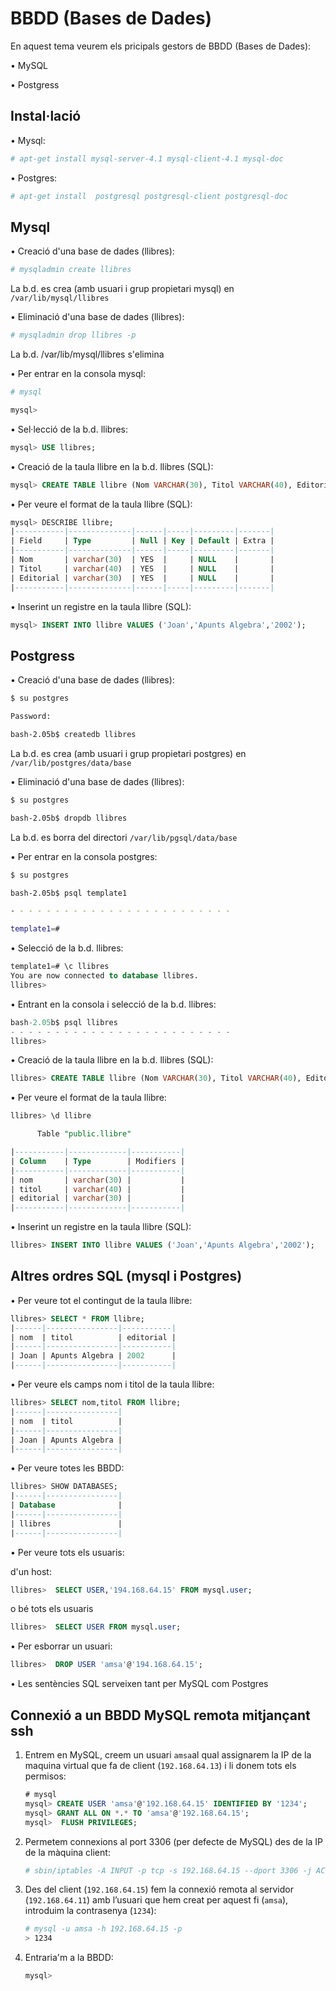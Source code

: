 # BBDD (Bases de Dades)

 En aquest tema veurem els pricipals gestors de BBDD (Bases de Dades):
 
• MySQL
 
• Postgress

## Instal·lació

• Mysql:

```bash
# apt-get install mysql-server-4.1 mysql-client-4.1 mysql-doc
```

• Postgres: 

```bash
# apt-get install  postgresql postgresql-client postgresql-doc
```

##  Mysql 

• Creació d'una base de dades (llibres):

```bash
# mysqladmin create llibres
```

La b.d. es crea (amb usuari i grup propietari mysql) en  `/var/lib/mysql/llibres`


• Eliminació d'una base de dades (llibres):

```bash
# mysqladmin drop llibres -p
```

La b.d. /var/lib/mysql/llibres s'elimina

• Per entrar en la consola mysql:

```bash
# mysql

mysql>
```

• Sel·lecció de la b.d. llibres:

```sql
mysql> USE llibres; 
```

• Creació de la taula llibre en la b.d. llibres (SQL):

```sql
mysql> CREATE TABLE llibre (Nom VARCHAR(30), Titol VARCHAR(40), Editorial VARCHAR(30));
```

• Per veure el format de la taula llibre (SQL):

```sql
mysql> DESCRIBE llibre; 
|-----------|--------------|------|-----|---------|-------|
| Field     | Type         | Null | Key | Default | Extra |
|-----------|--------------|------|-----|---------|-------|
| Nom       | varchar(30)  | YES  |     | NULL    |       |
| Titol     | varchar(40)  | YES  |     | NULL    |       |
| Editorial | varchar(30)  | YES  |     | NULL    |       |
|-----------|--------------|------|-----|---------|-------|
```

• Inserint un registre en la taula llibre (SQL):

```sql
mysql> INSERT INTO llibre VALUES ('Joan','Apunts Algebra','2002');
```

## Postgress

• Creació d'una base de dades (llibres):

```bash
$ su postgres 

Password:

bash-2.05b$ createdb llibres
```

La b.d. es crea (amb usuari i grup propietari postgres) en `/var/lib/postgres/data/base`

• Eliminació d'una base de dades (llibres):

```bash
$ su postgres 

bash-2.05b$ dropdb llibres
```

La b.d. es borra del directori `/var/lib/pgsql/data/base`

• Per entrar en la consola postgres:

```bash
$ su postgres 

bash-2.05b$ psql template1

- - - - - - - - - - - - - - - - - - - - - - - - - 

template1=#
```


• Selecció de la b.d. llibres:

```sql
template1=# \c llibres
You are now connected to database llibres. 
llibres>
```

• Entrant en la consola i selecció de la b.d. llibres:

```sql
bash-2.05b$ psql llibres
- - - - - - - - - - - - - - - - - - - - - - - - - 
llibres>
```

• Creació de la taula llibre en la b.d. llibres (SQL):

```sql
llibres> CREATE TABLE llibre (Nom VARCHAR(30), Titol VARCHAR(40), Editorial VARCHAR(30));
```


• Per veure el format de la taula llibre:

```sql
llibres> \d llibre 

      Table "public.llibre" 

|-----------|-------------|-----------|
| Column    | Type        | Modifiers |
|-----------|-------------|-----------|
| nom       | varchar(30) |           |
| titol     | varchar(40) |           |
| editorial | varchar(30) |           |
|-----------|-------------|-----------|
```

• Inserint un registre en la taula llibre (SQL):

```sql
llibres> INSERT INTO llibre VALUES ('Joan','Apunts Algebra','2002');
```

## Altres ordres SQL (mysql i Postgres)


• Per veure tot el contingut de la taula llibre:

```sql
llibres> SELECT * FROM llibre;
|------|----------------|-----------|
| nom  | titol          | editorial |
|------|----------------|-----------|
| Joan | Apunts Algebra | 2002      |
|------|----------------|-----------|
```


• Per veure els camps nom i titol de la taula llibre:

```sql
llibres> SELECT nom,titol FROM llibre;
|------|----------------|
| nom  | titol          |
|------|----------------|
| Joan | Apunts Algebra |
|------|----------------|
```

• Per veure totes les BBDD:

 ```sql
llibres> SHOW DATABASES;
|------|----------------|
| Database              |
|------|----------------|
| llibres               |
|------|----------------|
```

• Per veure tots els usuaris:

d'un host: 

 ```sql
 llibres>  SELECT USER,'194.168.64.15' FROM mysql.user;
 ```
 o bé tots els usuaris

 ```sql
 llibres>  SELECT USER FROM mysql.user;
 ```

• Per esborrar un usuari:

 ```sql
 llibres>  DROP USER 'amsa'@'194.168.64.15';
 ```
 
• Les sentències SQL serveixen tant per MySQL com Postgres


## Connexió a un BBDD MySQL remota mitjançant ssh

1. Entrem en MySQL, creem un usuari `amsa`al qual assignarem la IP de la maquina
virtual que fa de client (`192.168.64.13`) i li donem tots els permisos:

	```sql
	# mysql
	mysql> CREATE USER 'amsa'@'192.168.64.15' IDENTIFIED BY '1234';
	mysql> GRANT ALL ON *.* TO 'amsa'@'192.168.64.15';
	mysql>  FLUSH PRIVILEGES;
	```

2. Permetem connexions al port 3306 (per defecte de MySQL) des de la IP de la màquina client:
	
	```bash
	# sbin/iptables -A INPUT -p tcp -s 192.168.64.15 --dport 3306 -j ACCEPT
	```

3. Des del client (`192.168.64.15`) fem la connexió remota al servidor (`192.168.64.11`) amb l’usuari que hem creat per aquest fi (`amsa`), introduim la contrasenya (`1234`):

	```bash
	# mysql -u amsa -h 192.168.64.15 -p
	> 1234
	```

4. Entraria'm a la BBDD:

	```sql
	mysql>
	```
